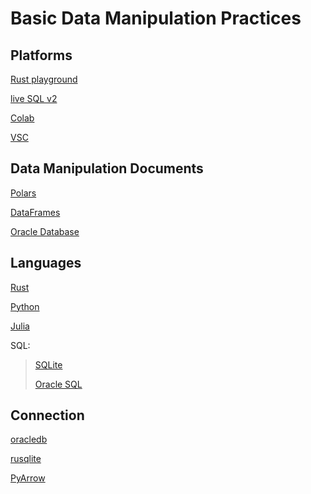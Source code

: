 # Basic Data Manipulation Practices

## Platforms 
[Rust playground](https://play.rust-lang.org/?version=stable&mode=debug&edition=2024)

[live SQL v2](https://livesql.oracle.com/ords/f?p=590:1000)

[Colab](https://colab.research.google.com/)

[VSC](https://code.visualstudio.com/docs/languages/rust) 

## Data Manipulation Documents 
[Polars](https://docs.pola.rs/)

[DataFrames](https://dataframes.juliadata.org/stable/)

[Oracle Database](https://docs.oracle.com/en/database/oracle/oracle-database/23/cncpt/introduction-to-oracle-database.html#GUID-A42A6EF0-20F8-4F4B-AFF7-09C100AE581E)

## Languages 
[Rust](https://www.rust-lang.org/learn/get-started)

[Python](https://www.python.org/)

[Julia](https://julialang.org/)

SQL:
>[SQLite](https://sqlite.org/docs.html)
>
>[Oracle SQL](https://docs.oracle.com/en/database/oracle/oracle-database/19/sqlrf/toc.htm)

## Connection 
[oracledb](https://python-oracledb.readthedocs.io/en/latest/)

[rusqlite](https://docs.rs/rusqlite/latest/rusqlite/)

[PyArrow](https://arrow.apache.org/docs/python/)

